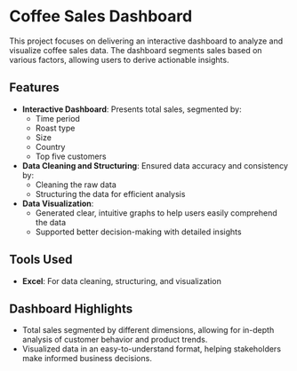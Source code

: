 # Coffee Sales Dashboard

This project focuses on delivering an interactive dashboard to analyze and visualize coffee sales data. The dashboard segments sales based on various factors, allowing users to derive actionable insights.

## Features

- **Interactive Dashboard**: Presents total sales, segmented by:
  - Time period
  - Roast type
  - Size
  - Country
  - Top five customers
- **Data Cleaning and Structuring**: Ensured data accuracy and consistency by:
  - Cleaning the raw data
  - Structuring the data for efficient analysis
- **Data Visualization**: 
  - Generated clear, intuitive graphs to help users easily comprehend the data
  - Supported better decision-making with detailed insights

## Tools Used

- **Excel**: For data cleaning, structuring, and visualization

## Dashboard Highlights

- Total sales segmented by different dimensions, allowing for in-depth analysis of customer behavior and product trends.
- Visualized data in an easy-to-understand format, helping stakeholders make informed business decisions.
